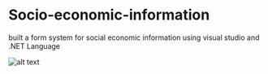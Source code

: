 # Socio-economic-information
built a form system for social economic information using visual studio and .NET Language

![alt text](https://github.com/mxolic4/water-challenge-geekulcha/blob/master/project.png)
